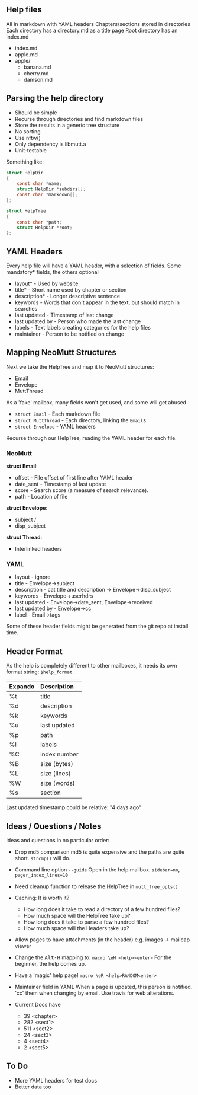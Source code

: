 ## Help files 
All in markdown with YAML headers
Chapters/sections stored in directories
Each directory has a directory.md as a title page
Root directory has an index.md

- index.md
- apple.md
- apple/
	+ banana.md
	+ cherry.md
	+ damson.md

## Parsing the help directory

- Should be simple
- Recurse through directories and find markdown files
- Store the results in a generic tree structure
- No sorting
- Use nftw()
- Only dependency is libmutt.a
- Unit-testable

Something like:

```c
struct HelpDir
{
    const char *name;
    struct HelpDir *subdirs[];
    const char *markdown[];
};

struct HelpTree
{
    const char *path;
    struct HelpDir *root;
};
```

## YAML Headers

Every help file will have a YAML header, with a selection of fields.
Some mandatory\* fields, the others optional

- layout\*        - Used by website
- title\*         - Short name used by chapter or section
- description\*   - Longer descriptive sentence
- keywords        - Words that don't appear in the text, but should match in searches
- last updated    - Timestamp of last change
- last updated by - Person who made the last change
- labels          - Text labels creating categories for the help files
- maintainer      - Person to be notified on change

## Mapping NeoMutt Structures

Next we take the HelpTree and map it to NeoMutt structures:
- Email
- Envelope
- MuttThread

As a 'fake' mailbox, many fields won't get used, and some will get abused.

- `struct Email` - Each markdown file
- `struct MuttThread` - Each directory, linking the `Email`s
- `struct Envelope` - YAML headers

Recurse through our HelpTree, reading the YAML header for each file.

### NeoMutt

**struct Email**:
- offset - File offset of first line after YAML header
- date_sent - Timestamp of last update
- score - Search score (a measure of search relevance).
- path - Location of file

**struct Envelope**:
- subject / 
- disp_subject

**struct Thread**:
- Interlinked headers

### YAML

- layout - ignore
- title - Envelope->subject
- description - cat title and description -> Envelope->disp_subject
- keywords - Envelope->userhdrs
- last updated - Envelope->date_sent, Envelope->received
- last updated by - Envelope->cc
- label - Email->tags

Some of these header fields might be generated from the git repo at install time.

## Header Format

As the help is completely different to other mailboxes, it needs its own format
string: `$help_format`.

| Expando | Description  |
| :------ | :----------- |
| %t      | title        |
| %d      | description  |
| %k      | keywords     |
| %u      | last updated |
| %p      | path         |
| %l      | labels       |
| %C      | index number |
| %B      | size (bytes) |
| %L      | size (lines) |
| %W      | size (words) |
| %s      | section      |

Last updated timestamp could be relative: "4 days ago"

## Ideas / Questions / Notes

Ideas and questions in no particular order:

- Drop md5 comparison
  md5 is quite expensive and the paths are quite short.
  `strcmp()` will do.

- Command line option `--guide`
  Open in the help mailbox.
  `sidebar=no`, `pager_index_lines=10`

- Need cleanup function to release the HelpTree in `mutt_free_opts()`

- Caching: It is worth it?
  - How long does it take to read a directory of a few hundred files?
  - How much space will the HelpTree take up?
  - How long does it take to parse a few hundred files?
  - How much space will the Headers take up?

- Allow pages to have attachments (in the header)
  e.g. images -> mailcap viewer

- Change the <kbd>Alt-H</kbd> mapping to:
  `macro \eH <help><enter>`
  For the beginner, the help comes up.

- Have a 'magic' help page!
  `macro \eR <help>RANDOM<enter>`

- Maintainer field in YAML
  When a page is updated, this person is notified.
  'cc' them when changing by email.
  Use travis for web alterations.

- Current Docs have
  -  39 \<chapter\>
  - 282 \<sect1\>
  - 511 \<sect2\>
  -  24 \<sect3\>
  -   4 \<sect4\>
  -   2 \<sect5\>

## To Do

- More YAML headers for test docs
- Better data too

